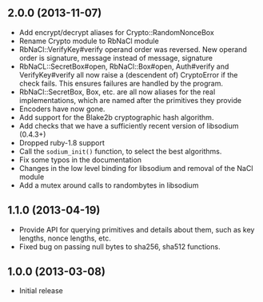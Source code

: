 2.0.0 (2013-11-07)
------------------
* Add encrypt/decrypt aliases for Crypto::RandomNonceBox
* Rename Crypto module to RbNaCl module
* RbNaCl::VerifyKey#verify operand order was reversed. New operand order is
  signature, message instead of message, signature
* RbNaCL::SecretBox#open, RbNaCl::Box#open, Auth#verify and VerifyKey#verify 
  all now raise a (descendent of) CryptoError if the check fails.  This ensures
  failures are handled by the program.
* RbNaCl::SecretBox, Box, etc. are all now aliases for the real implementations,
  which are named after the primitives they provide
* Encoders have now gone.
* Add support for the Blake2b cryptographic hash algorithm.
* Add checks that we have a sufficiently recent version of libsodium (0.4.3+)
* Dropped ruby-1.8 support
* Call the `sodium_init()` function, to select the best algorithms.
* Fix some typos in the documentation
* Changes in the low level binding for libsodium and removal of the NaCl module
* Add a mutex around calls to randombytes in libsodium

1.1.0 (2013-04-19)
------------------

* Provide API for querying primitives and details about them, such as key
  lengths, nonce lengths, etc.
* Fixed bug on passing null bytes to sha256, sha512 functions.

1.0.0 (2013-03-08)
------------------
* Initial release
